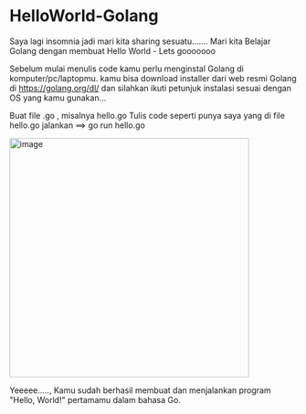 # HelloWorld-Golang
Saya lagi insomnia jadi mari kita sharing sesuatu.......
Mari kita Belajar Golang dengan membuat Hello World - Lets gooooooo



Sebelum mulai menulis code kamu perlu menginstal Golang di komputer/pc/laptopmu. kamu bisa download installer dari web resmi Golang di https://golang.org/dl/ dan silahkan ikuti petunjuk instalasi sesuai dengan OS yang kamu gunakan... 

Buat file .go , misalnya hello.go
Tulis code seperti punya saya yang di file hello.go 
jalankan ==> go run hello.go

<img width="419" alt="image" src="https://github.com/nsasli/HelloWorld-Golang/assets/47415483/4efc5830-a65e-4e6f-ac5c-47106b08494c">


Yeeeee....., Kamu sudah berhasil membuat dan menjalankan program "Hello, World!" pertamamu dalam bahasa Go. 
